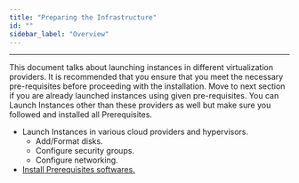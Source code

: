 ```yaml
---
title: "Preparing the Infrastructure"
id: ""
sidebar_label: "Overview"
---
```

---

This document talks about launching instances in different virtualization providers. It is recommended that you ensure that you meet the necessary pre-requisites before proceeding with the installation. Move to next section if you are already launched instances using given pre-requisites. You can Launch Instances other than these providers as well but make sure you followed and installed all Prerequisites.

- Launch Instances in various cloud providers and hypervisors.  
  - Add/Format disks.
  - Configure security groups.
  - Configure networking.
- [Install Prerequisites softwares.](wme-install-prerequisites.md)
